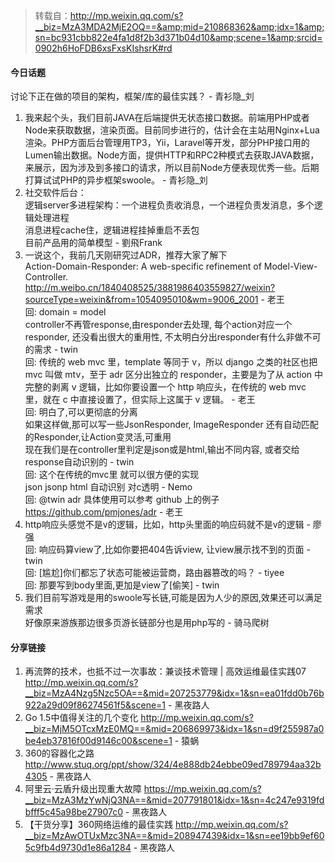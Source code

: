 > 转载自：<http://mp.weixin.qq.com/s?__biz=MzA3MDA2MjE2OQ==&amp;mid=210868362&amp;idx=1&amp;sn=bc931cbb822e4fa1d8f2b3d371b04d10&amp;scene=1&amp;srcid=0902h6HoFDB6xsFxsKIshsrK#rd>

#### 今日话题

讨论下正在做的项目的架构，框架/库的最佳实践？ - 青衫隐_刘

1. 我来起个头，我们目前JAVA在后端提供无状态接口数据。前端用PHP或者Node来获取数据，渲染页面。目前同步进行的，估计会在主站用Nginx+Lua渲染。PHP方面后台管理用TP3，Yii，Laravel等开发，部分PHP接口用的Lumen输出数据。Node方面，提供HTTP和RPC2种模式去获取JAVA数据，来展示，因为涉及到多接口的请求，所以目前Node方便表现优秀一些。后期打算试试PHP的异步框架swoole。 - 青衫隐_刘
2. 社交软件后台：  
逻辑server多进程架构：一个进程负责收消息，一个进程负责发消息，多个逻辑处理进程  
消息进程cache住，逻辑进程挂掉重启不丢包  
目前产品用的简单模型 - 劉飛Frank
3. 一说这个，我前几天刚研究过ADR，推荐大家了解下  
Action-Domain-Responder: A web-specific refinement of Model-View-Controller.  
http://m.weibo.cn/1840408525/3881986403559827/weixin?sourceType=weixin&from=1054095010&wm=9006_2001 - 老王  
回: domain = model  
controller不再管response,由responder去处理, 每个action对应一个responder, 还没看出很大的重用性, 不太明白分出responder有什么非做不可的需求 - twin  
回: 传统的 web mvc 里，template 等同于 v，所以 django 之类的社区也把 mvc 叫做 mtv，至于 adr 区分出独立的 responder，主要是为了从 action 中完整的剥离 v 逻辑，比如你要设置一个 http 响应头，在传统的 web mvc 里，就在 c 中直接设置了，但实际上这属于 v 逻辑。 - 老王  
回: 明白了,可以更彻底的分离  
如果这样做,那可以写一些JsonResponder, ImageResponder 还有自动匹配的Responder,让Action变灵活,可重用  
现在我们是在controller里判定是json或是html,输出不同内容, 或者交给response自动识别的 - twin  
回: 这个在传统的mvc里 就可以很方便的实现  
json jsonp  html 自动识别 对c透明  - Nemo  
回: @twin adr 具体使用可以参考 github 上的例子 https://github.com/pmjones/adr - 老王
4. http响应头感觉不是v的逻辑，比如，http头里面的响应码就不是v的逻辑 - 廖强  
回: 响应码算view了,比如你要把404告诉view, 让view展示找不到的页面 - twin  
回: [尴尬]你们都忘了状态可能被运营商，路由器篡改的吗？ - tiyee  
回: 那要写到body里面,更加是view了[偷笑] - twin
5. 我们目前写游戏是用的swoole写长链,可能是因为人少的原因,效果还可以满足需求  
好像原来游族那边很多页游长链部分也是用php写的 - 骑马爬树

#### 分享链接

1. 再流弊的技术，也抵不过一次事故：兼谈技术管理  | 高效运维最佳实践07 http://mp.weixin.qq.com/s?__biz=MzA4Nzg5Nzc5OA==&mid=207253779&idx=1&sn=ea01fdd0b76b922a29d09f86274561f5&scene=1 - 黑夜路人
2. Go 1.5中值得关注的几个变化 http://mp.weixin.qq.com/s?__biz=MjM5OTcxMzE0MQ==&mid=206869973&idx=1&sn=d9f255987a0be4eb37816f00d9146c00&scene=1 - 猿蜗
3. 360的容器化之路 http://www.stuq.org/ppt/show/324/4e888db24ebbe09ed789794aa32b4305 - 黑夜路人
4. 阿里云·云盾升级出现重大故障 https://mp.weixin.qq.com/s?__biz=MzA3MzYwNjQ3NA==&mid=207791801&idx=1&sn=4c247e9319fdbfff5c45a98be27907c0 - 黑夜路人
5. 【干货分享】360网络运维的最佳实践 http://mp.weixin.qq.com/s?__biz=MzAwOTUxMzc3NA==&mid=208947439&idx=1&sn=ee19bb9ef605c9fb4d9730d1e86a1284 - 黑夜路人
